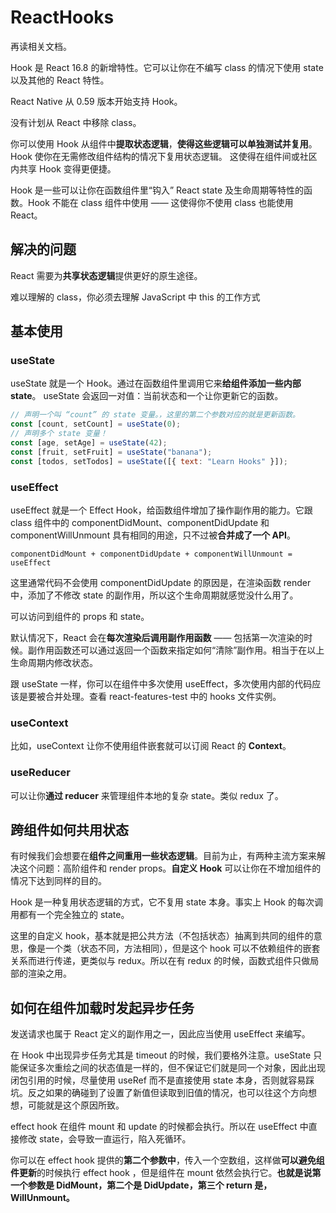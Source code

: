 # ReactHooks

再读相关文档。

Hook 是 React 16.8 的新增特性。它可以让你在不编写 class 的情况下使用 state 以及其他的 React 特性。

React Native 从 0.59 版本开始支持 Hook。

没有计划从 React 中移除 class。

你可以使用 Hook 从组件中**提取状态逻辑**，**使得这些逻辑可以单独测试并复用**。Hook 使你在无需修改组件结构的情况下复用状态逻辑。 这使得在组件间或社区内共享 Hook 变得更便捷。

Hook 是一些可以让你在函数组件里“钩入” React state 及生命周期等特性的函数。Hook 不能在 class 组件中使用 —— 这使得你不使用 class 也能使用 React。

## 解决的问题

React 需要为**共享状态逻辑**提供更好的原生途径。

难以理解的 class，你必须去理解 JavaScript 中 this 的工作方式

## 基本使用

### useState

useState 就是一个 Hook。通过在函数组件里调用它来**给组件添加一些内部 state**。
useState 会返回一对值：当前状态和一个让你更新它的函数。

```js
// 声明一个叫 “count” 的 state 变量。，这里的第二个参数对应的就是更新函数。
const [count, setCount] = useState(0);
// 声明多个 state 变量！
const [age, setAge] = useState(42);
const [fruit, setFruit] = useState("banana");
const [todos, setTodos] = useState([{ text: "Learn Hooks" }]);
```

### useEffect

useEffect 就是一个 Effect Hook，给函数组件增加了操作副作用的能力。它跟 class 组件中的 componentDidMount、componentDidUpdate 和 componentWillUnmount 具有相同的用途，只不过被**合并成了一个 API**。

`componentDidMount + componentDidUpdate + componentWillUnmount = useEffect`

这里通常代码不会使用 componentDidUpdate 的原因是，在渲染函数 render 中，添加了不修改 state 的副作用，所以这个生命周期就感觉没什么用了。

可以访问到组件的 props 和 state。

默认情况下，React 会在**每次渲染后调用副作用函数** —— 包括第一次渲染的时候。副作用函数还可以通过返回一个函数来指定如何“清除”副作用。相当于在以上生命周期内修改状态。

跟 useState 一样，你可以在组件中多次使用 useEffect，多次使用内部的代码应该是要被合并处理。查看 react-features-test 中的 hooks 文件实例。

### useContext

比如，useContext 让你不使用组件嵌套就可以订阅 React 的 **Context**。

### useReducer

可以让你**通过 reducer** 来管理组件本地的复杂 state。类似 redux 了。

## 跨组件如何共用状态

有时候我们会想要在**组件之间重用一些状态逻辑**。目前为止，有两种主流方案来解决这个问题：高阶组件和 render props。**自定义 Hook** 可以让你在不增加组件的情况下达到同样的目的。

Hook 是一种复用状态逻辑的方式，它不复用 state 本身。事实上 Hook 的每次调用都有一个完全独立的 state。

这里的自定义 hook，基本就是把公共方法（不包括状态）抽离到共同的组件的意思，像是一个类（状态不同，方法相同），但是这个 hook 可以不依赖组件的嵌套关系而进行传递，更类似与 redux。所以在有 redux 的时候，函数式组件只做局部的渲染之用。

## 如何在组件加载时发起异步任务

发送请求也属于 React 定义的副作用之一，因此应当使用 useEffect 来编写。

在 Hook 中出现异步任务尤其是 timeout 的时候，我们要格外注意。useState 只能保证多次重绘之间的状态值是一样的，但不保证它们就是同一个对象，因此出现闭包引用的时候，尽量使用 useRef 而不是直接使用 state 本身，否则就容易踩坑。反之如果的确碰到了设置了新值但读取到旧值的情况，也可以往这个方向想想，可能就是这个原因所致。

effect hook 在组件 mount 和 update 的时候都会执行。所以在 useEffect 中直接修改 state，会导致一直运行，陷入死循环。

你可以在 effect hook 提供的**第二个参数中**，传入一个空数组，这样做**可以避免组件更新**的时候执行 effect hook ，但是组件在 mount 依然会执行它。**也就是说第一个参数是 DidMount，第二个是 DidUpdate，第三个 return 是，WillUnmount。**
